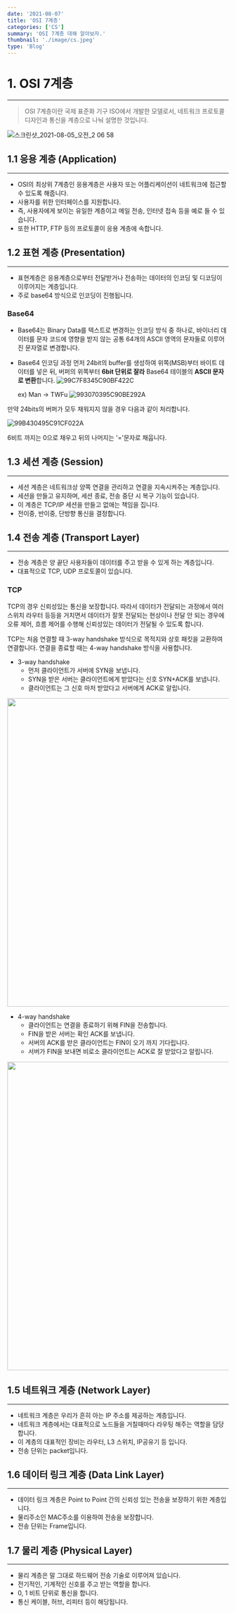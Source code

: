 ```yaml
---
date: '2021-08-07'
title: 'OSI 7계층'
categories: ['CS']
summary: 'OSI 7계층 대해 알아보자.'
thumbnail: './image/cs.jpeg'
type: 'Blog'
---
```


# 1. OSI 7계층

---

> OSI 7계층이란 국제 표준화 기구 ISO에서 개발한 모델로서, 네트워크 프로토콜 디자인과 통신을 계층으로 나눠 설명한 것입니다.

![스크린샷_2021-08-05_오전_2 06 58](https://user-images.githubusercontent.com/72444675/159240035-17606636-2f7c-4e7b-a436-367a0031748b.png)

## 1.1 응용 계층 (Application)

---

- OSI의 최상위 7계층인 응용계층은 사용자 또는 어플리케이션이 네트워크에 접근할 수 있도록 해줍니다.
- 사용자를 위한 인터페이스를 지원합니다.
- 즉, 사용자에게 보이는 유일한 계층이고 메일 전송, 인터넷 접속 등을 예로 들 수 있습니다.
- 또한 HTTP, FTP 등의 프로토콜이 응용 계층에 속합니다.

## 1.2 표현 계층 (Presentation)

---

- 표현계층은 응용계층으로부터 전달받거나 전송하는 데이터의 인코딩 및 디코딩이 이루어지는 계층입니다.
- 주로 base64 방식으로 인코딩이 진행됩니다.

### Base64

- Base64는 Binary Data를 텍스트로 변경하는 인코딩 방식 중 하나로, 바이너리 데이터를 문자 코드에 영향을 받지 않는 공통 64개의 ASCII 영역의 문자들로 이루어진 문자열로 변경합니다.

- Base64 인코딩 과정
  먼저 24bit의 buffer를 생성하여 위쪽(MSB)부터 바이트 데이터를 넣은 뒤,
  버퍼의 위쪽부터 **6bit 단위로 잘라** Base64 테이블의 **ASCII 문자로 변환**합니다.
  ![99C7F8345C90BF422C](https://user-images.githubusercontent.com/72444675/159240082-eb7ba1a8-ceda-40c5-baec-a9d864525ea5.png)

  ex) Man → TWFu
  ![993070395C90BE292A](https://user-images.githubusercontent.com/72444675/159240118-fbfb1a7f-ba9e-4a07-bf1e-c5611015a3a0.png)

만약 24bits의 버퍼가 모두 채워지지 않을 경우 다음과 같이 처리합니다.

![99B430495C91CF022A](https://user-images.githubusercontent.com/72444675/159240157-c637248e-570a-4927-9771-1426fe05b458.png)

6비트 까지는 0으로 채우고 뒤의 나머지는 '='문자로 채웁니다.

## 1.3 세션 계층 (Session)

---

- 세션 계층은 네트워크상 양쪽 연결을 관리하고 연결을 지속시켜주는 계층입니다.
- 세션을 만들고 유지하며, 세션 종료, 전송 중단 시 복구 기능이 있습니다.
- 이 계층은 TCP/IP 세션을 만들고 없애는 책임을 집니다.
- 전이중, 반이중, 단방향 통신을 결정합니다.

## 1.4 전송 계층 (Transport Layer)

---

- 전송 계층은 양 끝단 사용자들이 데이터를 주고 받을 수 있게 하는 계층입니다.
- 대표적으로 TCP, UDP 프로토콜이 있습니다.

### TCP

TCP의 경우 신뢰성있는 통신을 보장합니다. 따라서 데이터가 전달되는 과정에서 여러 스위치 라우터 등등을 거치면서 데이터가 잘못 전달되는 현상이나 전달 안 되는 경우에 오류 제어, 흐름 제어를 수행해 신뢰성있는 데이터가 전달될 수 있도록 합니다.

TCP는 처음 연결할 때 3-way handshake 방식으로 목적지와 상호 패킷을 교환하여 연결합니다. 연결을 종료할 때는 4-way handshake 방식을 사용합니다.

- 3-way handshake
  - 먼저 클라이언트가 서버에 SYN을 보냅니다.
  - SYN을 받은 서버는 클라이언트에게 받았다는 신호 SYN+ACK를 보냅니다.
  - 클라이언트는 그 신호 마저 받았다고 서버에게 ACK로 알립니다.

<img src="https://user-images.githubusercontent.com/72444675/159240526-aae75586-df15-4fc3-b946-e0d507f0a6cd.png" width="700px">

- 4-way handshake
  - 클라이언트는 연결을 종료하기 위해 FIN을 전송합니다.
  - FIN을 받은 서버는 확인 ACK를 보냅니다.
  - 서버의 ACK를 받은 클라이언트는 FIN이 오기 까지 기다립니다.
  - 서버가 FIN을 보내면 비로소 클라이언트는 ACK로 잘 받았다고 알립니다.

<img src="https://user-images.githubusercontent.com/72444675/159240625-b487fa0f-bacf-4536-9a3f-d1545e531ee5.png" width="700px">

## 1.5 네트워크 계층 (Network Layer)

---

- 네트워크 계층은 우리가 흔히 아는 IP 주소를 제공하는 계층입니다.
- 네트워크 계층에서는 대표적으로 노드들을 거칠때마다 라우팅 해주는 역할을 담당합니다.
- 이 계층의 대표적인 장비는 라우터, L3 스위치, IP공유기 등 입니다.
- 전송 단위는 packet입니다.

## 1.6 데이터 링크 계층 (Data Link Layer)

---

- 데이터 링크 계층은 Point to Point 간의 신뢰성 있는 전송을 보장하기 위한 계층입니다.
- 물리주소인 MAC주소를 이용하여 전송을 보장합니다.
- 전송 단위는 Frame입니다.

## 1.7 물리 계층 (Physical Layer)

---

- 물리 계층은 말 그대로 하드웨어 전송 기술로 이루어져 있습니다.
- 전기적인, 기계적인 신호를 주고 받는 역할을 합니다.
- 0, 1 비트 단위로 통신을 합니다.
- 통신 케이블, 허브, 리피터 등이 해당됩니다.
